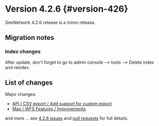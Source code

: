 # Version 4.2.6 {#version-426}

GeoNetwork 4.2.6 release is a minor release.

## Migration notes

### Index changes

After update, don't forget to go to admin console --> tools --> Delete index and reindex.

## List of changes

Major changes:

-   [API / CSV export / Add support for custom export](https://github.com/geonetwork/core-geonetwork/pull/7132)
-   [Map / WFS Features / Improvements](https://github.com/geonetwork/core-geonetwork/pull/7000)


and more \... see [4.2.6 issues](https://github.com/geonetwork/core-geonetwork/issues?q=is%3Aissue+milestone%3A4.2.6+is%3Aclosed) and [pull requests](https://github.com/geonetwork/core-geonetwork/pulls?q=is%3Apr+milestone%3A4.2.6+is%3Aclosed) for full details.
